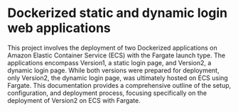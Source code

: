 # Dockerized static and dynamic login web applications

This project involves the deployment of two Dockerized applications on Amazon Elastic Container Service (ECS) with the Fargate launch type. The applications encompass Version1, a static login page, and Version2, a dynamic login page. While both versions were prepared for deployment, only Version2, the dynamic login page, was ultimately hosted on ECS using Fargate. This documentation provides a comprehensive outline of the setup, configuration, and deployment process, focusing specifically on the deployment of Version2 on ECS with Fargate.
